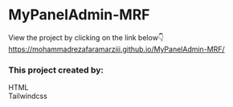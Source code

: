 # MyPanelAdmin-MRF
View the project by clicking on the link below:point_down:<br>
https://mohammadrezafaramarziii.github.io/MyPanelAdmin-MRF/

<h3>This project created by:</h3>
HTML<br>
Tailwindcss
